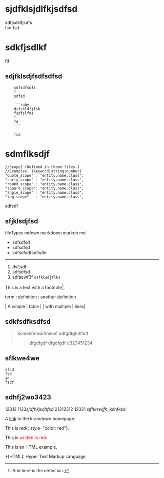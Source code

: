 
# sjdfklsjdlfkjsdfsd
sdfjsdklfjsdfs  
fsd
fsd
# sdkfjsdlkf
fd 

## sdjfklsdjfsdfsdfsd
		sdfsdfsdfs
		f
		sdfsd
		
		```ruby
		dsfskldfjlsk
		fsdfslfms
		f
		fd
		```

		fsd


# sdmflksdjf
    //Scope? (Defined in theme files.)
    //Examples: (keyword|string|number)
    "quote_scope" : "entity.name.class",
    "curly_scope" : "entity.name.class",
    "round_scope" : "entity.name.class",
    "square_scope": "entity.name.class",
    "angle_scope" : "entity.name.class",
    "tag_scope"   : "entity.name.class",


sdfsdf

## sfjklsdjfsd

<key>fileTypes</key>
<array>
	<string>mdown</string>
	<string>markdown</string>
	<string>markdn</string>
	<string>md</string>
</array>


* sdfsdfsd
* sdfsdfsd
*  sdfsdfsdfsdfw3e

---

1. dsf;sdf
2. sdfsdfsd
3. sdfaewf3f `dsfklsdjflks`

This is a text with a
footnote[^1].

[^1]: And here is the definition.

term
: definition
: another definition

| A simple | table |
| with multiple | lines|


## sdkfsdfksdfsd

> Somekfmeskfmekef
> ddfgdfghdfhdf
>> dfgdfgdf
>> dfgdfgdf
> d323451234

## sflkwe4we

~~~~~~
sfsd
fsd
sd
fsdf

~~~~~~~~~~~~



## sdhfj2wo3423
12312
1123*sjdfhkjsdhfsd* 21312312
12321 _sjfhkswjfh_ jkshfksd

A [link](http://kramdown.rubyforge.org) to the kramdown homepage.
	

This is *red*{: style="color: red"}.

This is <span style="color: red">written in red</span>.

This is an HTML example.

*[HTML]: Hyper Text Markup Language

